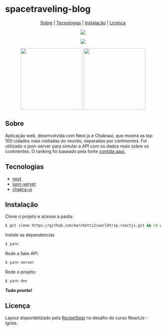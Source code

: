 # spacetraveling-blog

<p align="center">
 <a href="#about">Sobre</a> | <a href="#technologies">Tecnologias</a> | <a href="#started">Instalação</a> | <a href="#license">Licença</a>
</p>

<p align="center">
  <img src="https://i.ibb.co/0XWcSyM/Home.png">
</p>
<p align="center">
  <img src="https://i.ibb.co/ydv6dQn/Europe.png">
</p>
<p align="center" >
  <img width="200px" width="50%"  src="https://i.ibb.co/fMz1gCd/Homemobile.png">

  <img width="200px" width="50%"  src="https://i.ibb.co/4gKGYDM/Europemobile-2-2.png">
</p>

<h2 id="about">Sobre</h2>

Aplicação web, desenvolvida com Next.js e Chakraui, que mostra as top 100 cidades mais visitadas do mundo, separadas por continentes. Foi utilizado o json-server para simular a API com os dados reais sobre os continentes. O ranking foi baseado pela fonte [contida aqui.](https://www.visualcapitalist.com/the-100-most-popular-city-destinations/)

<h2 id="technologies">Tecnologias</h2>

- [next](https://nextjs.org)
- [json-server](https://github.com/typicode/json-server#getting-started)
- [chakra-ui](https://chakra-ui.com)

<h2 id="started">Instalação</h2>

Clone o projeto e acesse a pasta:

```bash
$ git clone https://github.com/marchetti2/worldtrip-reactjs.git && cd worldtrip-reactjs
```

Instale as dependencias

```bash
$ yarn
```

Rode a fake API:

```bash
$ yarn server
```

Rode o projeto:

```bash
$ yarn dev
```

<p><strong>Tudo pronto!</strong></p>

<h2 id="license">Licença</h2>

Layout disponibilizado pela [RocketSeat](https://rocketseat.com.br) no desafio do curso ReactJs - Ignite.

